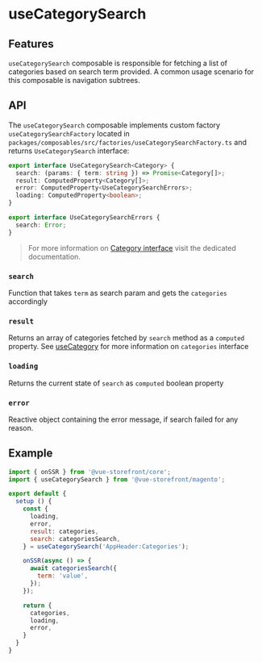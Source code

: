 # useCategorySearch

## Features
`useCategorySearch` composable is responsible for fetching a list of categories based on search term provided. A common usage scenario for this composable is navigation subtrees.

## API
The `useCategorySearch` composable implements custom factory `useCategorySearchFactory` located in `packages/composables/src/factories/useCategorySearchFactory.ts` and returns `UseCategorySearch` interface:

```typescript
export interface UseCategorySearch<Category> {
  search: (params: { term: string }) => Promise<Category[]>;
  result: ComputedProperty<Category[]>;
  error: ComputedProperty<UseCategorySearchErrors>;
  loading: ComputedProperty<boolean>;
}

export interface UseCategorySearchErrors {
  search: Error;
}
```
> For more information on [Category interface](use-category) visit the dedicated documentation.

### `search`
Function that takes `term` as search param and gets the `categories` accordingly

### `result`
Returns an array of categories fetched by `search` method as a `computed` property.
See [useCategory](use-category.html) for more information on `categories` interface

### `loading`
Returns the current state of `search` as `computed` boolean property

### `error`
Reactive object containing the error message, if search failed for any reason.

## Example
```javascript
import { onSSR } from '@vue-storefront/core';
import { useCategorySearch } from '@vue-storefront/magento';

export default {
  setup () {
    const {
      loading,
      error,
      result: categories,
      search: categoriesSearch,
    } = useCategorySearch('AppHeader:Categories');

    onSSR(async () => {
      await categoriesSearch({
        term: 'value',
      });
    });

    return {
      categories,
      loading,
      error,
    }
  }
}
```

